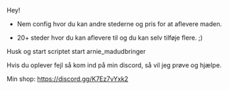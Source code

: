 Hey!

- Nem config hvor du kan andre stederne og pris for at aflevere maden.

- 20+ steder hvor du kan aflevere til og du kan selv tilføje flere. ;)

Husk og start scriptet start arnie_madudbringer

Hvis du oplever fejl så kom ind på min discord, så vil jeg prøve og hjælpe.


Min shop: https://discord.gg/K7Ez7vYxk2
